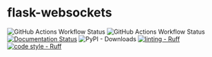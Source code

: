 # flask-websockets
![GitHub Actions Workflow Status](https://img.shields.io/github/actions/workflow/status/ch-iv/flask-websockets/ci.yml?style=flat&logo=github&label=Tests%20%26%20Linting)
![GitHub Actions Workflow Status](https://img.shields.io/github/actions/workflow/status/ch-iv/flask-websockets/publish.yml?style=flat&logo=github&label=Latest%20Release)
[![Documentation Status](https://readthedocs.org/projects/flaskwebsockets/badge/?version=latest)](https://flaskwebsockets.readthedocs.io/en/latest/?badge=latest)
![PyPI - Downloads](https://img.shields.io/pypi/dm/flask-websockets)
[![linting - Ruff](https://img.shields.io/endpoint?url=https://raw.githubusercontent.com/charliermarsh/ruff/main/assets/badge/v2.json&labelColor=202235)](https://github.com/astral-sh/ruff)
[![code style - Ruff](https://img.shields.io/endpoint?url=https://raw.githubusercontent.com/astral-sh/ruff/main/assets/badge/format.json&labelColor=202235)](https://github.com/astral-sh/ruff)
